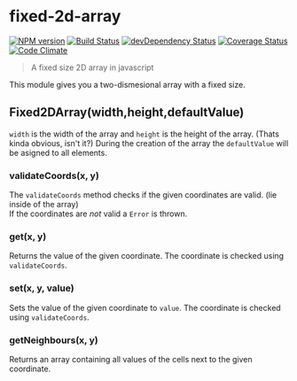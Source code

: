 # fixed-2d-array
[![NPM version](https://badge.fury.io/js/fixed-2d-array.svg)](http://badge.fury.io/js/fixed-2d-array)
[![Build Status](https://travis-ci.org/tillarnold/fixed-2d-array.svg?branch=master)](https://travis-ci.org/tillarnold/fixed-2d-array)
[![devDependency Status](https://david-dm.org/tillarnold/fixed-2d-array/dev-status.svg)](https://david-dm.org/tillarnold/fixed-2d-array#info=devDependencies)
[![Coverage Status](https://coveralls.io/repos/tillarnold/fixed-2d-array/badge.png?branch=master)](https://coveralls.io/r/tillarnold/fixed-2d-array?branch=master)
[![Code Climate](https://codeclimate.com/github/tillarnold/fixed-2d-array/badges/gpa.svg)](https://codeclimate.com/github/tillarnold/fixed-2d-array)




> A fixed size 2D array in javascript

This module gives you a two-dismesional array with a fixed size. 

## Fixed2DArray(width,height,defaultValue)
`width` is the width of the array and `height` is the height of the array. (Thats kinda obvious, isn't it?)
During the creation of the array the `defaultValue` will be asigned to all elements.

### validateCoords(x, y)
The `validateCoords` method checks if the given coordinates are valid. (lie inside of the array)  
If the coordinates are *not* valid a `Error` is thrown.

### get(x, y)
Returns the value of the given coordinate. The coordinate is checked using  `validateCoords`.

### set(x, y, value)
Sets the value of the given coordinate to `value`. The coordinate is checked using  `validateCoords`.

### getNeighbours(x, y)
Returns an array containing all values of the cells next to the given coordinate.
